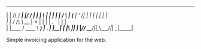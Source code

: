   _                _____ _  ___    _ _   _ _____ 
 | |        /\    / ____| |/ / |  | | \ | |_   _|
 | |       /  \  | (___ | ' /| |  | |  \| | | |  
 | |      / /\ \  \___ \|  < | |  | | . ` | | |  
 | |____ / ____ \ ____) | . \| |__| | |\  |_| |_ 
 |______/_/    \_\_____/|_|\_\\____/|_| \_|_____|
                                                 
                                                 


Simple invoicing application for the web.

